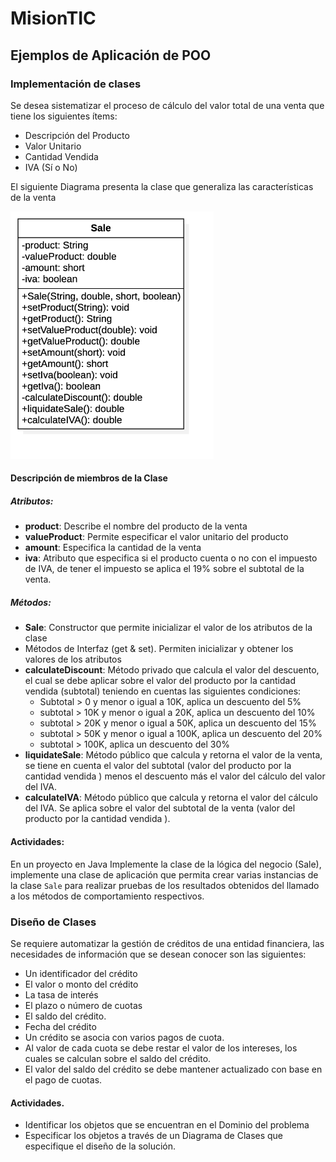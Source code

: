 # MisionTIC

## Ejemplos de Aplicación de POO

### Implementación de clases

Se desea sistematizar el proceso de cálculo del valor total de una venta que tiene los siguientes ítems:

- Descripción del Producto
- Valor Unitario
- Cantidad Vendida
- IVA (Sí o No)

El siguiente Diagrama presenta la clase que generaliza las características de la venta

<img src="modelSale.png" style="zoom:60%">

#### Descripción de miembros de la Clase

##### Atributos:

- __product__: Describe el nombre del producto de la venta
- __valueProduct__: Permite especificar el valor unitario del producto
- __amount__: Especifica la cantidad de la venta
- __iva__: Atributo que especifica si el producto cuenta o no con el impuesto de IVA, de tener el impuesto se aplica el 19% sobre el subtotal de la venta.

##### Métodos:

- __Sale__: Constructor que permite inicializar el valor de los atributos de la clase
- Métodos de Interfaz (get & set). Permiten inicializar y obtener los valores de los atributos
- __calculateDiscount__: Método privado que calcula el valor del descuento, el cual se debe aplicar sobre el valor del producto por la cantidad vendida (subtotal) teniendo en cuentas las siguientes condiciones:
  - Subtotal > 0 y menor o igual a 10K, aplica un descuento del 5%
  - subtotal > 10K y menor o igual a 20K, aplica un descuento del 10%
  - subtotal > 20K y menor o igual a 50K, aplica un descuento del 15%
  - subtotal > 50K y menor o igual a 100K, aplica un descuento del 20%
  - subtotal > 100K, aplica un descuento del 30%
- __liquidateSale__: Método público que calcula y retorna el valor de la venta, se tiene en cuenta el valor del subtotal (valor del producto por la cantidad vendida ) menos el descuento más el valor del cálculo del valor del IVA.
- __calculateIVA__: Método público que calcula y retorna el valor del cálculo del IVA. Se aplica sobre el valor del subtotal de la venta (valor del producto por la cantidad vendida ).

#### Actividades:

En un proyecto en Java Implemente la clase de la lógica del negocio (Sale), implemente una clase de aplicación que permita crear varias instancias de la clase `Sale` para realizar pruebas de los resultados obtenidos del llamado a los métodos de comportamiento respectivos.

### Diseño de Clases

Se requiere automatizar la gestión de créditos de una entidad financiera, las necesidades de información que se desean conocer son las siguientes:

- Un identificador del crédito
- El valor o monto del crédito
- La tasa de interés
- El plazo o número de cuotas
- El saldo del crédito.
- Fecha del crédito
- Un crédito se asocia con varios pagos de cuota.
- Al valor de cada cuota se debe restar el valor de los intereses, los cuales se calculan sobre el saldo del crédito.
- El valor del saldo del crédito se debe mantener actualizado con base en el pago de cuotas.



#### Actividades.

- Identificar los objetos que se encuentran en el Dominio del problema
- Especificar los objetos a través de un Diagrama de Clases que especifique el diseño de la solución.